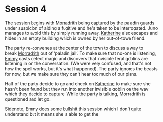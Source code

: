 # Session 4
The session begins with [Morradrith](../../Player%20Characters/Morradrith.md) being captured by the paladin guards under suspicion of aiding a fugitive and he's taken to be interrogated. [Juno](../../Player%20Characters/Juno%20Whitfoot.md) manages to avoid this by simply running away. [Katherine](../../NPCs/Carthian/Katherine.md) also escapes and hides in an empty building which is owned by her out-of-town friend.

The party re-convenes at the center of the town to discuss a way to break [Morradrith](../../Player%20Characters/Morradrith.md) out of ‘paladin jail’. To make sure that no-one is listening, [Emmy](../../Player%20Characters/Emmy%20Crystalridge.md) casts detect magic and discovers that invisible feral goblins are listening in on the conversation. (We were very confused, and that's not how the spell works, but it's what happened). The party ignores the beasts for now, but we make sure they can't hear too much of our plans.

Half of the party decide to go and check on [Katherine](../../NPCs/Carthian/Katherine.md) to make sure she hasn't been found but they run into another invisible goblin on the way which they decide to capture. While the party is talking, Morradrith is questioned and let go.

Sidenote, Emmy does some bullshit this session which I don't quite understand but it means she is able to get the 